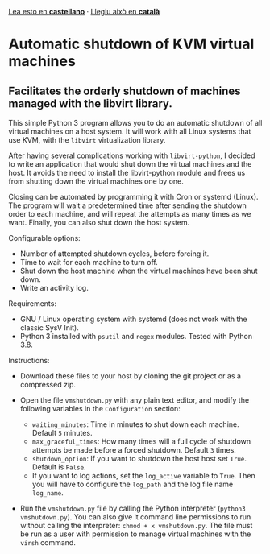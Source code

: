 [Lea esto en **castellano**](README.es.md) · [Llegiu això en **català**](README.ca.md)

# Automatic shutdown of KVM virtual machines
## Facilitates the orderly shutdown of machines managed with the libvirt library.

This simple Python 3 program allows you to do an automatic shutdown of all virtual machines on a host system. It will work with all Linux systems that use KVM, with the ```libvirt``` virtualization library.

After having several complications working with ```libvirt-python```, I decided to write an application that would shut down the virtual machines and the host. It avoids the need to install the libvirt-python module and frees us from shutting down the virtual machines one by one.

Closing can be automated by programming it with Cron or systemd (Linux). The program will wait a predetermined time after sending the shutdown order to each machine, and will repeat the attempts as many times as we want. Finally, you can also shut down the host system.

Configurable options:

- Number of attempted shutdown cycles, before forcing it.
- Time to wait for each machine to turn off.
- Shut down the host machine when the virtual machines have been shut down.
- Write an activity log.


Requirements:

- GNU / Linux operating system with systemd (does not work with the classic SysV Init).
- Python 3 installed with ```psutil``` and ```regex``` modules. Tested with Python 3.8.

Instructions:

- Download these files to your host by cloning the git project or as a compressed zip.
- Open the file ```vmshutdown.py``` with any plain text editor, and modify the following variables in the ```Configuration``` section:

    - ```waiting_minutes```: Time in minutes to shut down each machine. Default ```5``` minutes.
    - ```max_graceful_times```: How many times will a full cycle of shutdown attempts be made before a forced shutdown. Default ```3``` times.
    - ```shutdown_option```: If you want to shutdown the host host set ```True```. Default is ```False```.
    - If you want to log actions, set the ```log_active``` variable to ```True```. Then you will have to configure the ```log_path``` and the log file name ```log_name```.

- Run the ```vmshutdown.py``` file by calling the Python interpreter (```python3 vmshutdown.py```). You can also give it command line permissions to run without calling the interpreter: ```chmod + x vmshutdown.py```. The file must be run as a user with permission to manage virtual machines with the ```virsh``` command. 

